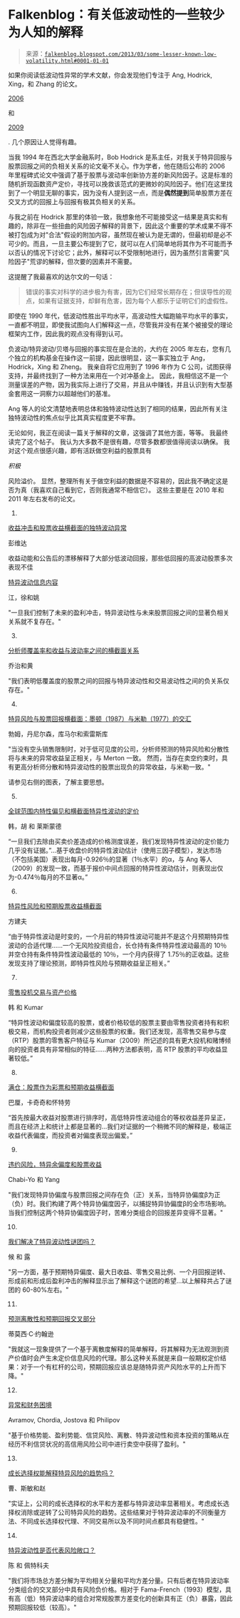 <!--yml

分类：未分类

日期：2024-05-12 20:06:52

--> 

# Falkenblog：有关低波动性的一些较少为人知的解释

> 来源：[`falkenblog.blogspot.com/2013/03/some-lesser-known-low-volatility.html#0001-01-01`](http://falkenblog.blogspot.com/2013/03/some-lesser-known-low-volatility.html#0001-01-01)

如果你阅读低波动性异常的学术文献，你会发现他们专注于 Ang, Hodrick, Xing，和 Zhang 的论文。 

[2006](http://onlinelibrary.wiley.com/doi/10.1111/j.1540-6261.2006.00836.x/full)

和

[2009](http://www.sciencedirect.com/science/article/pii/S0304405X08001542)

. 几个原因让人觉得有趣。

当我 1994 年在西北大学金融系时，Bob Hodrick 是系主任，对我关于特异回报与股票回报之间的负相关关系的论文毫不关心。作为学者，他在随后公布的 2006 年里程碑式论文中强调了基于股票与波动率创新协方差的新风险因子。这是标准的随机折现函数资产定价，寻找可以挽救该范式的更微妙的风险因子。他们在这里找到了一个明显无聊的事实，因为没有人提到这一点，而是**偶然提到**简单股票方差在交叉方式的回报上与回报有极其负相关的关系。

与我之前在 Hodrick 那里的体验一致，我想象他不可能接受这一结果是真实和有趣的，除非在一些扭曲的风险因子解释的背景下，因此这个重要的学术成果不得不被打包成为对"合法"假设的附加内容，虽然现在被认为是无谓的，但最初却是必不可少的。而且，一旦主要公布提到了它，就可以在人们简单地将其作为不可能而予以否认的情况下讨论它；此外，解释可以不受限制地进行，因为虽然引言需要"风险因子"荒谬的解释，但次要的因素并不需要。

这提醒了我最喜欢的达尔文的一句话：

> 错误的事实对科学的进步极为有害，因为它们经常长期存在；但误导性的观点，如果有证据支持，却鲜有危害，因为每个人都乐于证明它们的虚假性。

即使在 1990 年代，低波动性胜出平均水平，高波动性大幅跑输平均水平的事实，一直都不明显，即使我试图向人们解释这一点，尽管我并没有在某个被接受的理论框架内工作，因此我的观点没有得到认可。

负波动/特异波动/贝塔与回报的事实现在是合法的，大约在 2005 年左右，您有几个独立的机构基金在操作这一前提，因此很明显，这一事实独立于 Ang，Hodrick，Xing 和 Zheng。 我亲自将它应用到了 1996 年作为 C 公司，试图获得支持，并最终找到了一种方法来用在一个对冲基金上。 因此，我相信这不是一个测量误差的产物，因为我实际上进行了交易，并且从中赚钱，并且认识到有大型基金套用这一洞察力以超越他们的基准。

Ang 等人的论文清楚地表明总体和独特波动性达到了相同的结果，因此所有关注独特波动性的焦点似乎比其真实程度更不牢靠。

无论如何，我正在阅读一篇关于解释的文章，这强调了其他方面，等等。 我最终读完了这个帖子。 我认为大多数不是很有趣，尽管多数都很值得阅读以确保。 我对这个观点很感兴趣，即有活跃做空利益的股票具有

*积极*

风险溢价。 显然，整理所有关于做空利益的数据是不容易的，因此我不确定这是否为真（我喜欢自己看到它，否则我通常不相信它）。 这些主要是在 2010 年和 2011 年左右发布的论文。

1)

[收益冲击和股票收益横截面的独特波动异常](http://www.nhh.no/Files/Filer/institutter/for/seminars/finance/2012_spring/270112.pdf)

彭维达

收益动能和公告后的漂移解释了大部分低波动回报，那些低回报的高波动股票多次表现不佳

[特异波动信息内容](http://www.u.arizona.edu/~gjiang/JiangXueYao-JFQA09.pdf)

江，徐和姚

"一旦我们控制了未来的盈利冲击，特异波动性与未来股票回报之间的显著负相关关系就不复存在。"

3)

[分析师覆盖率和收益与波动率之间的横截面关系](http://www.bauer.uh.edu/tgeorge/papers/IVOL.pdf)

乔治和黄

"我们表明低覆盖度的股票之间的回报与特异波动性和交易波动性之间的负关系仅存在。"

4)

[特异风险与股票回报横截面：墨顿（1987）与米勒（1977）的交汇](http://www.rdboehme.com/Papers/merton_miller_august2005.pdf)

勃姆，丹尼尔森，库马尔和索雷斯库

"当没有空头销售限制时，对于低可见度的公司，分析师预测的特异风险和分散性将与未来的异常收益呈正相关，与 Merton 一致。 然而，当存在卖空约束时，具有更高分析师分散和特异波动性的股票出现负的异常收益，与米勒一致。"

请参见右侧的图表，了解主要思想。

5)

[全球范围内特性偏见和横截面特异性波动的定价](http://papers.ssrn.com/sol3/papers.cfm?abstract_id=1787361)

韩，胡 和 莱斯蒙德

“一旦我们去除由买卖价差造成的价格测度误差，我们发现特异性波动的定价能力几乎没有证据。”...基于收盘价的特异性波动估计（使用三因子模型），发达市场（不包括美国）表现出每月-0.926％的显著（1％水平）的α，与 Ang 等人（2009）的发现一致，而基于报价中间点回报的特异性波动估计，则表现出仅为-0.474％每月的不显著α。”

6)

[特异性风险和预期股票收益横截面](http://papers.ssrn.com/sol3/papers.cfm?abstract_id=676828)

方建夫

“由于特异性波动是时变的，一个月前的特异性波动可能并不是这个月预期特异性波动的合适代理......一个无风险投资组合，长仓持有条件特异性波动最高的 10％并空仓持有条件特异性波动最低的 10％，一个月内获得了 1.75％的正收益。这些发现支持了理论预测，即特异性风险与预期收益呈正相关。”

7)

[零售投机交易与资产价格](http://papers.ssrn.com/sol3/papers.cfm?abstract_id=1371780)

韩 和 Kumar

“特异性波动和偏度较高的股票，或者价格较低的股票主要由零售投资者持有和积极交易，而机构投资者则减少这些股票的权重。我们还发现，高零售交易参与度（RTP）股票的零售客户特征与 Kumar（2009）所记述的具有更大投机和赌博倾向的投资者具有非常相似的特征......两种方法都表明，高 RTP 股票的平均收益显著较低。”

8)

[满仓：股票作为彩票和预期收益横截面](http://faculty.msb.edu/tgb27/BaliCakiciWhitelawJFE2010.pdf)

巴厘，卡奇奇和怀特劳

“首先按最大收益对股票进行排序时，高低特异性波动组合的等权收益差异呈正，而且在经济上和统计上都是显著的...我们对证据的一个稍微不同的解释是，极端正收益代表偏度，而投资者对偏度表现出偏爱。”

9)

[违约风险，特异余偏度和股票收益](http://papers.ssrn.com/sol3/papers.cfm?abstract_id=1572661)

Chabi-Yo 和 Yang

"我们发现特异协偏度与股票回报之间存在负（正）关系，当特异协偏度β为正（负）时。我们构建了两个特异协偏度因子，以捕捉特异协偏度β的全市场影响。当我们控制这两个特异协偏度因子时，苦难分类组合的回报差异变得不显著。"

10)

[我们解决了特异波动性谜团吗？](http://papers.ssrn.com/sol3/papers.cfm?abstract_id=2190976)

候 和 露

"另一方面，基于预期特异偏度、最大日收益、零售交易比例、一个月回报逆转、形成前和形成后盈利冲击的解释显示出了解释这个谜团的希望...以上解释共占了谜团的 60-80%左右。"

11)

[预测离散性和预期回报交叉部分](http://econpapers.repec.org/article/blajfinan/v_3a59_3ay_3a2004_3ai_3a5_3ap_3a1957-1978.htm)

蒂莫西·C·约翰逊

"我就这一现象提供了一个基于离散度解释的简单解释，将其解释为无法观测到资产价值时会产生未定价信息风险的代理。那么这种关系就是来自一般期权定价结果：对于一个有杠杆的公司，预期回报应该总是随特异资产风险水平的上升而下降。"

12)

[异常和财务困境](http://papers.ssrn.com/sol3/papers.cfm?abstract_id=2097039)

Avramov, Chordia, Jostova 和 Philipov

"基于价格势能、盈利势能、信贷风险、离散、特异波动性和资本投资的策略从在经历不利信贷状况的高信用风险公司中进行卖空中获得了盈利。"

13)

[成长选择权能解释特异风险的趋势吗？](http://papers.ssrn.com/sol3/papers.cfm?abstract_id=1315600)

曹、斯敏和赵

"实证上，公司的成长选择权的水平和方差都与特异波动率显著相关。考虑成长选择权消除或逆转了公司特异风险的趋势。这些结果对于特异波动率的不同衡量方法、不同成长选择权代理、不同交易所以及不同时间点都具有稳健性。"

14)

[特异波动性是否代表风险敞口？](http://connection.ebscohost.com/c/articles/79306486/does-idiosyncratic-volatility-proxy-risk-exposure)

陈 和 佩特科夫

"我们将市场总方差分解为平均相关分量和平均方差分量。只有后者在特异波动率分类组合的交叉部分中具有风险负价格。相对于 Fama-French（1993）模型，具有高（低）特异波动率的组合对常规股票方差变化的创新具有正（负）暴露，因此预期回报较低（较高）。"
